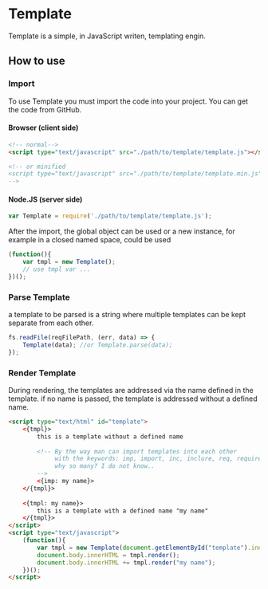 # Template
Template is a simple, in JavaScript writen, templating engin.

## How to use

### Import
To use Template you must import the code into your project. You can get the code from GitHub.

#### Browser (client side)
```html
<!-- normal-->
<script type="text/javascript" src="./path/to/template/template.js"></script>

<!-- or minified 
<script type="text/javascript" src="./path/to/template/template.min.js"></script>
-->
```

#### Node.JS (server side)
```javascript
var Template = require('./path/to/template/template.js');
```

After the import, the global object can be used or a new instance, for example in a closed named space, could be used
```javascript
(function(){
    var tmpl = new Template();
    // use tmpl var ...
})();
```

### Parse Template
a template to be parsed is a string where multiple templates can be kept separate from each other.
```javascript
fs.readFile(reqFilePath, (err, data) => {
    Template(data); //or Template.parse(data);
});
```

### Render Template
During rendering, the templates are addressed via the name defined in the template. if no name is passed, the template is addressed without a defined name.
```html
<script type="text/html" id="template">
    <{tmpl}>
        this is a template without a defined name
      
        <!-- By the way man can import templates into each other 
             with the keywords: imp, import, inc, inclure, req, require
             why so many? I do not know..
        -->
        <{imp: my name}>
    </{tmpl}>
  
    <{tmpl: my name}>
        this is a template with a defined name "my name"
    </{tmpl}>
</script>
<script type="text/javascript">
    (function(){
        var tmpl = new Template(document.getElementById("template").innerHTML);
        document.body.innerHTML = tmpl.render();
        document.body.innerHTML += tmpl.render("my name");
    })();  
</script>
```
